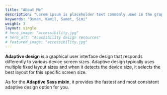 ```yaml
---
title: "About Me"
description: "Lorem ipsum is placeholder text commonly used in the graphic, print, and publishing industries for previewing layouts and visual mockups."
keywords: "Osman, Kamil, Samet, Simi"
weight: 3
layout: single
# hero_image: "accessibility.jpg"
# hero_alt: "Acessibility design resources"
# featured_image: "accessibility.jpg"
---
```


**Adaptive design** is a graphical user interface design that responds differently to various device screen sizes. Adaptive design typically uses multiple fixed layout sizes and when it detects the device size, it selects the best layout for this specific screen size.

As for the **Adaptive Sass mixin**, it provides the fastest and most consistent adaptive design option for you.